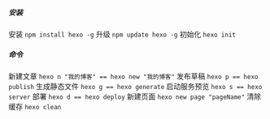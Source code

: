 ##### 安装
安装 `npm install hexo -g`
升级 `npm update hexo -g`
初始化 `hexo init`

##### 命令
新建文章 `hexo n "我的博客" == hexo new "我的博客"`
发布草稿 `hexo p == hexo publish`
生成静态文件 `hexo g == hexo generate`
启动服务预览 `hexo s == hexo server`
部署 `hexo d == hexo deploy`
新建页面 `hexo new page "pageName"`
清除缓存 `hexo clean`
